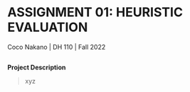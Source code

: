 # ASSIGNMENT 01: HEURISTIC EVALUATION
Coco Nakano | DH 110 | Fall 2022
## 
**Project Description**
> xyz
